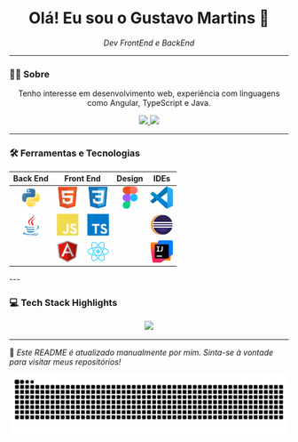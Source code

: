 <h1 align="center">Olá! Eu sou o Gustavo Martins 👋</h1>

<p align="center">
  <em>Dev FrontEnd e BackEnd </em>
</p>

---
### 👨‍💻 Sobre

<p align="center">
  Tenho interesse em desenvolvimento web, experiência com linguagens como Angular, TypeScript e Java.

  <p align="center">
    <a href="https://www.linkedin.com/in/gustavomartinssilva/">
      <img src="https://img.shields.io/badge/-LinkedIn-00AB33?style=flat-square&logo=Linkedin&logoColor=white">
    </a>
    <a href="mailto:gustamarsil@gmail.com">
      <img src="https://img.shields.io/badge/-gustamarsil@gmail.com-00AB33?style=flat-square&logo=Gmail&logoColor=white">
    </a>
  </p>
  
</p>

---

### 🛠️ Ferramentas e Tecnologias
<div align="center">
  <table align="center">
    <thead>
      <tr>
        <th>Back End</th>
        <th>Front End</th>
        <th>Design</th>
        <th>IDEs</th>
      </tr>
    </thead>
    <tbody>
      <tr>
        <td align="center">
          <img src="https://raw.githubusercontent.com/devicons/devicon/master/icons/python/python-original.svg" width="40" alt="Python"/>
        </td>
        <td align="center">
          <img src="https://raw.githubusercontent.com/devicons/devicon/master/icons/html5/html5-original.svg" width="40" alt="HTML5"/>
          &nbsp;&nbsp;
          <img src="https://raw.githubusercontent.com/devicons/devicon/master/icons/css3/css3-original.svg" width="40" alt="CSS3"/>
        </td>
        <td align="center">
          <img src="https://raw.githubusercontent.com/devicons/devicon/master/icons/figma/figma-original.svg" width="40" alt="Figma"/>
        </td>
        <td align="center">
          <img src="https://raw.githubusercontent.com/devicons/devicon/master/icons/vscode/vscode-original.svg" width="40" alt="VS Code"/>
        </td>
      </tr>
      <tr>
        <td align="center">
          <img src="https://raw.githubusercontent.com/devicons/devicon/master/icons/java/java-original.svg" width="40" alt="Java"/>
        </td>
        <td align="center">
          <img src="https://raw.githubusercontent.com/devicons/devicon/master/icons/javascript/javascript-plain.svg" width="40" alt="JavaScript"/>
          &nbsp;&nbsp;
          <img src="https://raw.githubusercontent.com/devicons/devicon/master/icons/typescript/typescript-plain.svg" width="40" alt="TypeScript"/>
        </td>
        <td></td>
        <td align="center">
          <img src="https://raw.githubusercontent.com/devicons/devicon/master/icons/eclipse/eclipse-original.svg" width="40" alt="Eclipse"/>
        </td>
      </tr>
      <tr>
        <td></td>
        <td align="center">
          <img src="https://raw.githubusercontent.com/devicons/devicon/master/icons/angularjs/angularjs-original.svg" width="40" alt="AngularJS"/>
          &nbsp;&nbsp;
          <img src="https://raw.githubusercontent.com/devicons/devicon/master/icons/react/react-original.svg" width="40" alt="React Native"/>
        </td>
        <td></td>
        <td align="center">
          <img src="https://raw.githubusercontent.com/devicons/devicon/master/icons/intellij/intellij-original.svg" width="40" alt="IntelliJ"/>
        </td>
      </tr>
    </tbody>
  </table>
</div>
---

### 💻 Tech Stack Highlights

<p align="center">
  <img width="41%" src="https://github-readme-stats.vercel.app/api/top-langs/?username=Gustasilvadev&theme=codeSTACKr&hide_border=false&include_all_commits=false&count_private=false&layout=compact&cache_seconds=1" >
</p>

---

📝 *Este README é atualizado manualmente por mim. Sinta-se à vontade para visitar meus repositórios!*


<img src="https://raw.githubusercontent.com/Gustasilvadev/Gustasilvadev/output/snake.svg" alt="Snake animation" />
